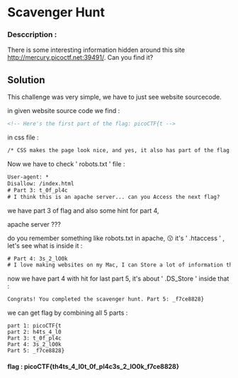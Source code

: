 # Scavenger Hunt


### Desccription :
There is some interesting information hidden around this site http://mercury.picoctf.net:39491/. Can you find it?

## Solution

This challenge was very simple, we have to just see website sourcecode.

in given website source code we find : 

```html
<!-- Here's the first part of the flag: picoCTF{t -->
```
in css file :

```html
/* CSS makes the page look nice, and yes, it also has part of the flag. Here's part 2: h4ts_4_l0 */
```

Now we have to check ' robots.txt ' file :

```txt
User-agent: *
Disallow: /index.html
# Part 3: t_0f_pl4c
# I think this is an apache server... can you Access the next flag?
```
we have part 3 of flag and also some hint for part 4, 

apache server ???

do you remember something like robots.txt in apache, 😗 
it's ' .htaccess ' , let's see what is inside it :

```html
# Part 4: 3s_2_lO0k
# I love making websites on my Mac, I can Store a lot of information there.
```

now we have part 4 with hit for last part 5, it's about ' .DS_Store '
inside that :

```html
Congrats! You completed the scavenger hunt. Part 5: _f7ce8828}
```
we can get flag by combining all 5 parts :

    part 1: picoCTF{t                
    part 2: h4ts_4_l0  
    Part 3: t_0f_pl4c
    Part 4: 3s_2_lO0k
    Part 5: _f7ce8828}

#### flag :  picoCTF{th4ts_4_l0t_0f_pl4c3s_2_lO0k_f7ce8828}